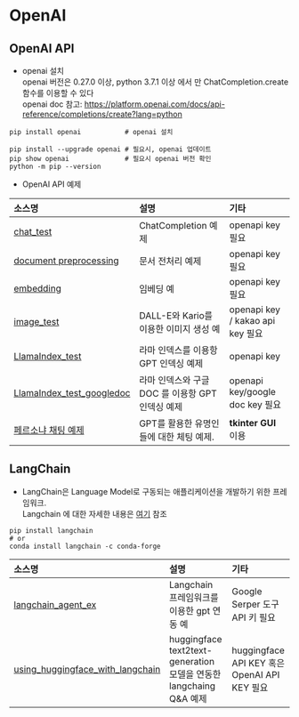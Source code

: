 # OpenAI

## OpenAI API

- openai 설치
<br> openai 버전은 0.27.0 이상, python 3.7.1 이상 에서 만 ChatCompletion.create 함수를 이용할 수 있다
<br> openai doc 참고: https://platform.openai.com/docs/api-reference/completions/create?lang=python
```
pip install openai           # openai 설치 
```
```
pip install --upgrade openai # 필요시, openai 업데이트
pip show openai              # 필요시 openai 버전 확인  
python -m pip --version 
```
- OpenAI API 예제

|소스명|설명|기타|
|:-----------------|:-----------------------------------------------------------|:---------------------|
|[chat_test](https://github.com/kobongsoo/OpenAI/blob/master/chat_test.ipynb)|ChatCompletion 예제|openapi key 필요|
|[document preprocessing](https://github.com/kobongsoo/OpenAI/blob/master/document%20preprocessing.ipynb)|문서 전처리 예제|openapi key 필요|
|[embedding](https://github.com/kobongsoo/OpenAI/blob/master/embedding.ipynb)|임베딩 예|openapi key 필요|
|[image_test](https://github.com/kobongsoo/OpenAI/blob/master/image_test.ipynb)|DALL-E와 Kario를 이용한 이미지 생성 예|openapi key / kakao api key 필요|
|[LlamaIndex_test](https://github.com/kobongsoo/OpenAI/blob/master/LlamaIndex_test.ipynb)|라마 인덱스를 이용항 GPT 인덱싱 예제|openapi key|
|[LlamaIndex_test_googledoc](https://github.com/kobongsoo/OpenAI/blob/master/LlamaIndex_test_googledoc.ipynb)|라마 인덱스와 구글 DOC 를 이용항 GPT 인덱싱 예제|openapi key/google doc key 필요|
|[페르소냐 채팅 예제](https://github.com/kobongsoo/OpenAI/blob/master/persona.py)|GPT를 활용한 유명인들에 대한 체팅 예제.|**tkinter GUI** 이용|

## LangChain
- LangChain은 Language Model로 구동되는 애플리케이션을 개발하기 위한 프레임워크.
<br>Langchain 에 대한 자세한 내용은 [여기](https://python.langchain.com/en/latest/) 참조
```
pip install langchain
# or
conda install langchain -c conda-forge
```
|소스명|설명|기타|
|:-----------------|:-----------------------------------------------------------|:---------------------|
|[langchain_agent_ex](https://github.com/kobongsoo/OpenAI/blob/master/Langchain/langchain_agent_ex.ipynb)|Langchain 프레임워크를 이용한 gpt 연동 예|Google Serper 도구 API 키 필요|
|[using_huggingface_with_langchain](https://github.com/kobongsoo/OpenAI/blob/master/Langchain/using_huggingface_with_langchain.ipynb)|huggingface text2text-generation 모델을 연동한 langchaing  Q&A 예제|huggingface API KEY 혹은 OpenAI API KEY 필요|



